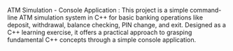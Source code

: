 ATM Simulation - Console Application : 
This project is a simple command-line ATM simulation system in C++ for basic banking operations like deposit, withdrawal, balance checking, PIN change, and exit. Designed as a C++ learning exercise, it offers a practical approach to grasping fundamental C++ concepts through a simple console application.
